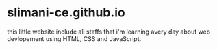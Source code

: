 # slimani-ce.github.io
this little website include all staffs that i'm learning avery day about web devlopement using HTML, CSS and JavaScript.

